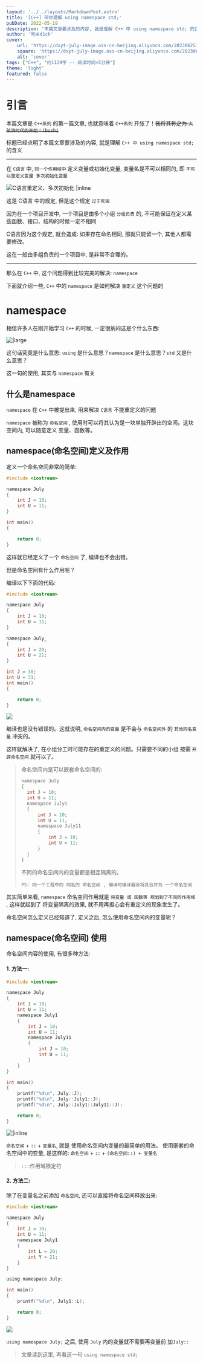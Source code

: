 ```yaml
---
layout: '../../layouts/MarkdownPost.astro'
title: '[C++] 带你理解 using namespace std;'
pubDate: 2022-05-19
description: '本篇文章要涉及的内容, 就是理解 C++ 中 using namespace std; 的含义'
author: '哈米d1ch'
cover:
    url: 'https://dxyt-july-image.oss-cn-beijing.aliyuncs.com/202306251809044.webp'
    square: 'https://dxyt-july-image.oss-cn-beijing.aliyuncs.com/202306251809044.webp'
    alt: 'cover'
tags: ["C++", "约1129字 -- 阅读时间≈5分钟"]
theme: 'light'
featured: false
---
```


# 引言

本篇文章是 `C++系列` 的第一篇文章, 也就意味着 `C++系列` 开张了！~~我将其称之为 `大航海时代的开始！(bushi`~~

标题已经点明了本篇文章要涉及的内容, 就是理解 `C++ 中 using namespace std;` 的含义

---

在 `C语言` 中,  `同一个作用域中` 定义变量或初始化变量, 变量名是不可以相同的, 即 `不可以重定义变量 多次初始化变量`

![C语言重定义、多次初始化 |inline](https://dxyt-july-image.oss-cn-beijing.aliyuncs.com/image-20220425235849976.webp)

这是 C语言 中的规定, 但是这个规定 `过于死板` 

因为在一个项目开发中, 一个项目是由多个小组 `分组负责` 的, 不可能保证在定义某些函数、接口、结构的时候一定不相同

C语言因为这个规定, 就会造成: 如果存在命名相同, 那就只能留一个, 其他人都需要修改。

这在一般由多组负责的一个项目中, 是非常不合理的。



---

那么在 `C++` 中, 这个问题得到比较完美的解决: `namespace`

下面就介绍一些, `C++` 中的 `namespace` 是如何解决 `重定义` 这个问题的



# namespace

相信许多人在刚开始学习 `C++` 的时候, 一定很纳闷这是个什么东西: 

![|large](https://dxyt-july-image.oss-cn-beijing.aliyuncs.com/image-20220513141346741.webp)

这句话究竟是什么意思: `using` 是什么意思？`namespace` 是什么意思？`std` 又是什么意思？

这一句的使用, 其实与 `namespace` 有关

## 什么是namespace

`namespace` 在 `C++` 中被提出来, 用来解决 `C语言` 不能重定义的问题

`namespace` 被称为 `命名空间` , 使用时可以将其认为是一块单独开辟出的空间。这块空间内, 可以随意定义 变量、函数等。

## namespace(命名空间)定义及作用

定义一个命名空间非常的简单: 

```c
#include <iostream>

namespace July
{
	int J = 10;
	int U = 11;
}

int main()
{

	return 0;
}
```

这样就已经定义了一个 `命名空间` 了, 编译也不会出错。

但是命名空间有什么作用呢？

编译以下下面的代码: 

```c
#include <iostream>

namespace July
{
	int J = 10;
	int U = 11;
}

namespace July_
{
	int J = 20;
	int U = 21;
}

int J = 30;
int U = 31;
int main()
{

	return 0;
}
```

![ ](https://dxyt-july-image.oss-cn-beijing.aliyuncs.com/image-20220513152334133.webp)

编译也是没有错误的。这就说明, `命名空间内的变量` 是不会与 `命名空间外` 的 `其他同名变量` 冲突的。

这样就解决了, 在小组分工时可能存在的重定义的问题。只需要不同的小组 按需 `开辟命名空间` 就可以了。

> 命名空间内是可以嵌套命名空间的: 
>
> ```c
> namespace July
> {
> 	int J = 10;
> 	int U = 11;
> 	namespace July1
> 	{
> 		int J = 10;
> 		int U = 11;
> 		namespace July11
> 		{
> 			int J = 10;
> 			int U = 11;
> 		}
> 	}
> }
> ```
>
> 不同的命名空间内的变量都是相互隔离的。
>
> `PS: 同一个工程中的 同名的 命名空间 , 编译时编译器会将其合并为 一个命名空间` 

其实简单来看, `namespace` 命名空间作用就是 `将变量 或 函数等 规划到了不同的作用域` , 这样就起到了 将变量隔离的效果, 就不用再担心会有重定义的现象发生了。

命名空间怎么定义已经知道了, 定义之后, 怎么使用命名空间内的变量呢？

## namespace(命名空间) 使用

命名空间内容的使用, 有很多种方法: 

#### 1. 方法一: 

```c
#include <iostream>

namespace July
{
	int J = 10;
	int U = 11;
	namespace July1
	{
		int J = 10;
		int U = 11;
		namespace July11
		{
			int J = 10;
			int U = 11;
		}
	}
}

int main()
{
	printf("%d\n", July::J);
	printf("%d\n", July::July1::J);
	printf("%d\n", July::July1::July11::J);

	return 0;
}
```

![ |inline](https://dxyt-july-image.oss-cn-beijing.aliyuncs.com/image-20220514175509313.webp)

`命名空间` + `::` + `变量名`, 就是 使用命名空间内变量的最简单的用法。
使用嵌套的命名空间中的变量, 是这样的: `命名空间` + `::` + `(命名空间::) + 变量名`

> `::` :作用域限定符

#### 2. 方法二: 

除了在变量名之前添加 `命名空间`, 还可以直接将命名空间释放出来: 

```c
#include <iostream>

namespace July
{
	int J = 10;
	int U = 11;
	namespace July1
	{
		int L = 20;
		int Y = 21;
	}
}

using namespace July;

int main()
{
	printf("%d\n", July1::L);

	return 0;
}
```

![](https://dxyt-july-image.oss-cn-beijing.aliyuncs.com/image-20220514180837528.webp)

`using namespace July;` 之后, 使用 `July` 内的变量就不需要再变量前 加`July::`

> 文章读到这里, 再看这一句 `using namespace std;`
